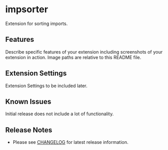 # impsorter

Extension for sorting imports.

## Features

Describe specific features of your extension including screenshots of your extension in action. Image paths are relative to this README file.

## Extension Settings

Extension Settings to be included later.

## Known Issues

Initial release does not include a lot of functionality.

## Release Notes

* Please see [CHANGELOG](CHANGELOG.md) for latest release information.
